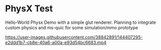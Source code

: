 # PhysX Test

Hello-World Physx Demo with a simple glut renderer. Planning to integrate custom physics and ms-quic for some simulation/mmo prototype

https://user-images.githubusercontent.com/38842891/144407295-e2ddd1b7-cb8e-40a6-a00a-e93d54bc6683.mp4
